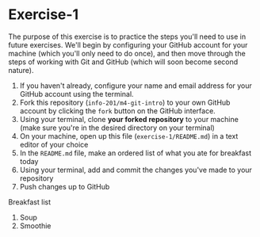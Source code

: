 # Exercise-1

The purpose of this exercise is to practice the steps you'll need to use in future exercises. We'll begin by configuring your GitHub account for your machine (which you'll only need to do once), and then move through the steps of working with Git and GitHub (which will soon become second nature).

1. If you haven't already, configure your name and email address for your GitHub account using the terminal.
2. Fork this repository (`info-201/m4-git-intro`) to your own GitHub account by clicking the `fork` button on the GitHub interface.
3. Using your terminal, clone **your forked repository** to your machine (make sure you're in the desired directory on your terminal)
4. On your machine, open up this file (`exercise-1/README.md`) in a text editor of your choice
5. In the `README.md` file, make an ordered list of what you ate for breakfast today
6. Using your terminal, add and commit the changes you've made to your repository
7. Push changes up to GitHub

Breakfast list
1. Soup
2. Smoothie
